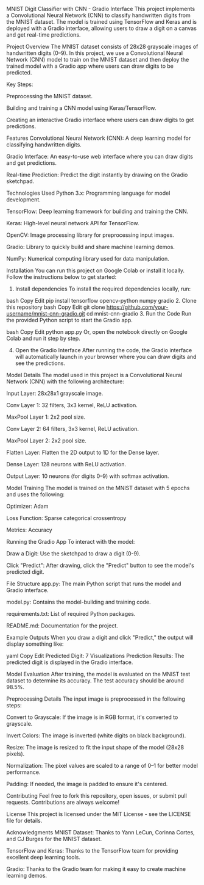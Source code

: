 MNIST Digit Classifier with CNN - Gradio Interface
This project implements a Convolutional Neural Network (CNN) to classify handwritten digits from the MNIST dataset. The model is trained using TensorFlow and Keras and is deployed with a Gradio interface, allowing users to draw a digit on a canvas and get real-time predictions.

Project Overview
The MNIST dataset consists of 28x28 grayscale images of handwritten digits (0–9). In this project, we use a Convolutional Neural Network (CNN) model to train on the MNIST dataset and then deploy the trained model with a Gradio app where users can draw digits to be predicted.

Key Steps:

Preprocessing the MNIST dataset.

Building and training a CNN model using Keras/TensorFlow.

Creating an interactive Gradio interface where users can draw digits to get predictions.

Features
Convolutional Neural Network (CNN): A deep learning model for classifying handwritten digits.

Gradio Interface: An easy-to-use web interface where you can draw digits and get predictions.

Real-time Prediction: Predict the digit instantly by drawing on the Gradio sketchpad.

Technologies Used
Python 3.x: Programming language for model development.

TensorFlow: Deep learning framework for building and training the CNN.

Keras: High-level neural network API for TensorFlow.

OpenCV: Image processing library for preprocessing input images.

Gradio: Library to quickly build and share machine learning demos.

NumPy: Numerical computing library used for data manipulation.

Installation
You can run this project on Google Colab or install it locally. Follow the instructions below to get started:

1. Install dependencies
To install the required dependencies locally, run:

bash
Copy
Edit
pip install tensorflow opencv-python numpy gradio
2. Clone this repository
bash
Copy
Edit
git clone https://github.com/your-username/mnist-cnn-gradio.git
cd mnist-cnn-gradio
3. Run the Code
Run the provided Python script to start the Gradio app.

bash
Copy
Edit
python app.py
Or, open the notebook directly on Google Colab and run it step by step.

4. Open the Gradio Interface
After running the code, the Gradio interface will automatically launch in your browser where you can draw digits and see the predictions.

Model Details
The model used in this project is a Convolutional Neural Network (CNN) with the following architecture:

Input Layer: 28x28x1 grayscale image.

Conv Layer 1: 32 filters, 3x3 kernel, ReLU activation.

MaxPool Layer 1: 2x2 pool size.

Conv Layer 2: 64 filters, 3x3 kernel, ReLU activation.

MaxPool Layer 2: 2x2 pool size.

Flatten Layer: Flatten the 2D output to 1D for the Dense layer.

Dense Layer: 128 neurons with ReLU activation.

Output Layer: 10 neurons (for digits 0–9) with softmax activation.

Model Training
The model is trained on the MNIST dataset with 5 epochs and uses the following:

Optimizer: Adam

Loss Function: Sparse categorical crossentropy

Metrics: Accuracy

Running the Gradio App
To interact with the model:

Draw a Digit: Use the sketchpad to draw a digit (0-9).

Click "Predict": After drawing, click the "Predict" button to see the model's predicted digit.

File Structure
app.py: The main Python script that runs the model and Gradio interface.

model.py: Contains the model-building and training code.

requirements.txt: List of required Python packages.

README.md: Documentation for the project.

Example Outputs
When you draw a digit and click "Predict," the output will display something like:

yaml
Copy
Edit
Predicted Digit: 7
Visualizations
Prediction Results: The predicted digit is displayed in the Gradio interface.

Model Evaluation
After training, the model is evaluated on the MNIST test dataset to determine its accuracy. The test accuracy should be around 98.5%.

Preprocessing Details
The input image is preprocessed in the following steps:

Convert to Grayscale: If the image is in RGB format, it's converted to grayscale.

Invert Colors: The image is inverted (white digits on black background).

Resize: The image is resized to fit the input shape of the model (28x28 pixels).

Normalization: The pixel values are scaled to a range of 0–1 for better model performance.

Padding: If needed, the image is padded to ensure it's centered.

Contributing
Feel free to fork this repository, open issues, or submit pull requests. Contributions are always welcome!

License
This project is licensed under the MIT License - see the LICENSE file for details.

Acknowledgments
MNIST Dataset: Thanks to Yann LeCun, Corinna Cortes, and CJ Burges for the MNIST dataset.

TensorFlow and Keras: Thanks to the TensorFlow team for providing excellent deep learning tools.

Gradio: Thanks to the Gradio team for making it easy to create machine learning demos.
